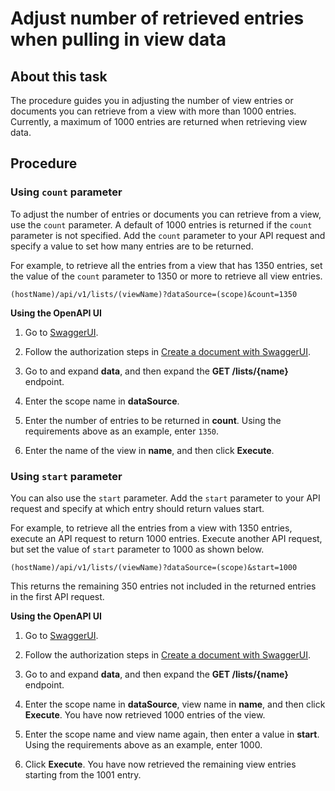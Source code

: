 # Adjust number of retrieved entries when pulling in view data 

## About this task

The procedure guides you in adjusting the number of view entries or documents you can retrieve from a view with more than 1000 entries. Currently, a maximum of 1000 entries are returned when retrieving view data. 

## Procedure

### Using `count` parameter

To adjust the number of entries or documents you can retrieve from a view, use the `count` parameter. A default of 1000 entries is returned if the `count` parameter is not specified. Add the `count` parameter to your API request and specify a value to set how many entries are to be returned. 

For example, to retrieve all the entries from a view that has 1350 entries, set the value of the `count` parameter to 1350 or more to retrieve all view entries.

`(hostName)/api/v1/lists/(viewName)?dataSource=(scope)&count=1350`

**Using the OpenAPI UI**

1. Go to [SwaggerUI](http://localhost:8880/openapi/index.html).

2. Follow the authorization steps in [Create a document with SwaggerUI](../../tutorial/swagger.md#create-a-document-with-swaggerui).

3. Go to and expand **data**, and then expand the **GET /lists/{name}** endpoint.
4. Enter the scope name in **dataSource**.
5. Enter the number of entries to be returned in **count**. Using the requirements above as an example, enter `1350`.  
6. Enter the name of the view in **name**, and then click **Execute**.

### Using `start` parameter

You can also use the `start` parameter. Add the `start` parameter to your API request and specify at which entry should return values start. 

For example, to retrieve all the entries from a view with 1350 entries, execute an API request to return 1000 entries. Execute another API request, but set the value of `start` parameter to 1000 as shown below.

`(hostName)/api/v1/lists/(viewName)?dataSource=(scope)&start=1000`

This returns the remaining 350 entries not included in the returned entries in the first API request. 

**Using the OpenAPI UI**

1. Go to [SwaggerUI](http://localhost:8880/openapi/index.html).

2. Follow the authorization steps in [Create a document with SwaggerUI](../../tutorial/swagger.md#create-a-document-with-swaggerui).

3. Go to and expand **data**, and then expand the **GET /lists/{name}** endpoint.
4. Enter the scope name in **dataSource**, view name in **name**, and then click **Execute**.
You have now retrieved 1000 entries of the view.
5. Enter the scope name and view name again, then enter a value in **start**. Using the requirements above as an example, enter 1000.  
6. Click **Execute**. You have now retrieved the remaining view entries starting from the 1001 entry.  
